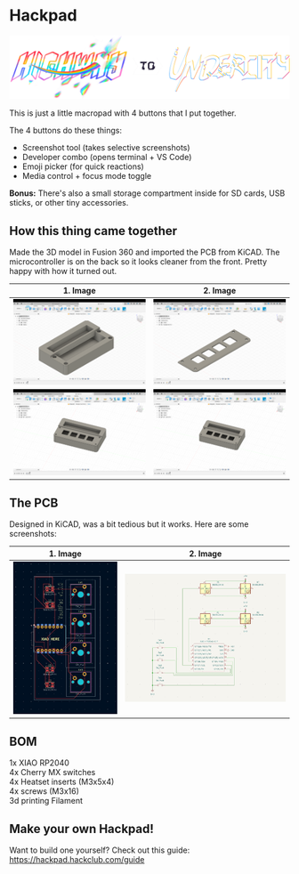 # Hackpad

![highway-logo](Screenshots/logo2.png)

This is just a little macropad with 4 buttons that I put together.

The 4 buttons do these things:
- Screenshot tool (takes selective screenshots)
- Developer combo (opens terminal + VS Code)
- Emoji picker (for quick reactions)
- Media control + focus mode toggle

**Bonus:** There's also a small storage compartment inside for SD cards, USB sticks, or other tiny accessories.

## How this thing came together
Made the 3D model in Fusion 360 and imported the PCB from KiCAD. The microcontroller is on the back so it looks cleaner from the front. Pretty happy with how it turned out.
 
| 1. Image   | 2. Image  |
|------------|-----------|
| ![Screenshot 2025-07-07 142400](Screenshots/Screenshot%202025-07-07%20142513.png) | ![Screenshot 2025-07-07 142422](Screenshots/Screenshot%202025-07-07%20142344.png) |
| ![Image1](Screenshots/image.png) | ![Image2](Screenshots/image2.png) |

## The PCB
Designed in KiCAD, was a bit tedious but it works. Here are some screenshots:

| 1. Image   | 2. Image  |
|------------|-----------|
| ![PCB 1](Screenshots/pcb.jpg) | ![PCB 2](Screenshots/pcb2.jpg) |

## BOM
1x XIAO RP2040 \
4x Cherry MX switches \
4x Heatset inserts (M3x5x4) \
4x screws (M3x16) \
3d printing Filament

## Make your own Hackpad!
Want to build one yourself? Check out this guide: https://hackpad.hackclub.com/guide
